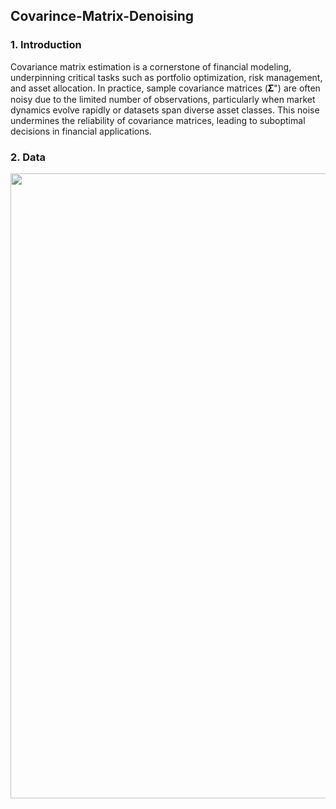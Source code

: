## Covarince-Matrix-Denoising

### 1. Introduction

Covariance matrix estimation is a cornerstone of financial modeling, underpinning critical tasks such as portfolio optimization, risk management, and asset allocation. In practice, sample covariance matrices (𝚺") are often noisy due to the limited number of observations, particularly when market dynamics evolve rapidly or datasets span diverse asset classes. This noise undermines the reliability of covariance matrices, leading to suboptimal decisions in financial applications.
   
### 2. Data
<img src="https://github.com/user-attachments/assets/c5448791-d611-451a-a17e-6d677345beb1" style="width:1000px;">

